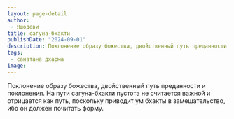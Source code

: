 ```yaml
---
layout: page-detail
author:
 - Яшодеви
title: сагуна-бхакти
publishDate: "2024-09-01"
description: Поклонение образу божества, двойственный путь преданности и поклонения. На пути сагуна-бхакти пустота не считается важной и отрицается как путь, поскольку приводит ум бхакты в замешательство, ибо он должен почитать форму.
tags:
 - санатана дхарма
image: 
---
```


Поклонение образу божества, двойственный путь преданности и поклонения. На пути сагуна-бхакти пустота не считается важной и отрицается как путь, поскольку приводит ум бхакты в замешательство, ибо он должен почитать форму.

